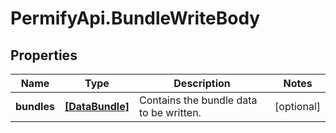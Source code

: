 # PermifyApi.BundleWriteBody

## Properties

Name | Type | Description | Notes
------------ | ------------- | ------------- | -------------
**bundles** | [**[DataBundle]**](DataBundle.md) | Contains the bundle data to be written. | [optional] 


